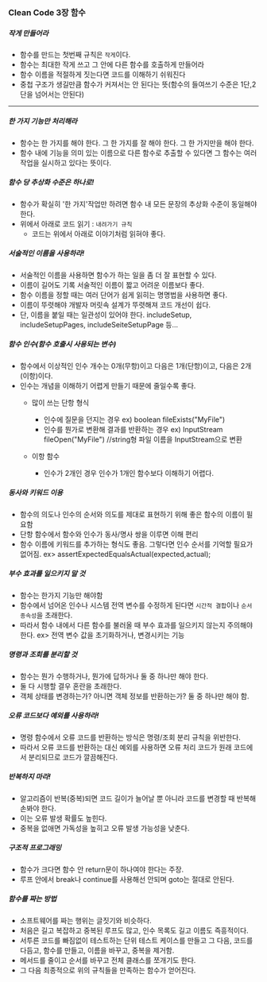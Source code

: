 ### Clean Code 3장 함수
##### 작게 만들어라
* 함수를 만드는 첫번째 규칙은 `작게`이다.
* 함수는 최대한 작게 쓰고 그 안에 다른 함수를 호출하게 만들어라
* 함수 이름을 적절하게 짓는다면 코드를 이해하기 쉬워진다
* 중첩 구조가 생길만큼 함수가 커져서는 안 된다는 뜻(함수의 들여쓰기 수준은 1단,2단을 넘어서는 안된다)
--------------------------------------

##### 한 가지 기능만 처리해라
* 함수는 한 가지를 해야 한다. 그 한 가지를 잘 해야 한다. 그 한 가지만을 해야 한다.
* 함수 내에 기능을 의미 있는 이름으로 다른 함수로 추출할 수 있다면 그 함수는 여러 작업을 실시하고 있다는 뜻이다.

##### 함수 당 추상화 수준은 하나로!
* 함수가 확실히 '한 가지'작업만 하려면 함수 내 모든 문장의 추상화 수준이 동일해야 한다.
* 위에서 아래로 코드 읽기 : `내려가기 규칙`
    * 코드는 위에서 아래로 이야기처럼 읽혀야 좋다.

##### 서술적인 이름을 사용하라!
* 서술적인 이름을 사용하면 함수가 하는 일을 좀 더 잘 표현할 수 있다.
* 이름이 길어도 기록 서술적인 이름이 짧고 어려운 이름보다 좋다.
* 함수 이름을 정할 때는 여러 단어가 쉽게 읽히는 명명법을 사용하면 좋다.
* 이름이 뚜렷해야 개발자 머릿속 설계가 뚜렷해져 코드 개선이 쉽다.
* 단, 이름을 붙일 때는 일관성이 있어야 한다. includeSetup, includeSetupPages, includeSeiteSetupPage 등...

##### 함수 인수(함수 호출시 사용되는 변수)
* 함수에서 이상적인 인수 개수는 0개(무항)이고 다음은 1개(단항)이고, 다음은 2개(이항)이다.
* 인수는 개념을 이해하기 어렵게 만들기 때문에 줄일수록 좋다.
    * 많이 쓰는 단항 형식
        * 인수에 질문을 던지는 경우 ex) boolean fileExists("MyFile")
        * 인수를 뭔가로 변환해 결과를 반환하는 경우 ex) InputStream fileOpen("MyFile") //string형 파일 이름을 InputStream으로 변환

    * 이항 함수
        * 인수가 2개인 경우 인수가 1개인 함수보다 이해하기 어렵다.

##### 동사와 키워드 이용
* 함수의 의도나 인수의 순서와 의도를 제대로 표현하기 위해 좋은 함수의 이름이 필요함
* 단항 함수에서 함수와 인수가 동사/명사 쌍을 이루면 이해 편리
* 함수 이름에 키워드를 추가하는 형식도 좋음. 그렇다면 인수 순서를 기억할 필요가 없어짐. ex> assertExpectedEqualsActual(expected,actual);

##### 부수 효과를 일으키지 말 것
* 함수는 한가지 기능만 해야함
* 함수에서 넘어온 인수나 시스템 전역 변수를 수정하게 된다면 `시간적 결합`이나 `순서 종속성`을 초래한다.
* 따라서 함수 내에서 다른 함수를 불러올 때 부수 효과를 일으키지 않는지 주의해야 한다. ex> 전역 변수 값을 초기화하거나, 변경시키는 기능

##### 명령과 조회를 분리할 것
* 함수는 뭔가 수행하거나, 뭔가에 답하거나 둘 중 하나만 해야 한다.
* 둘 다 시행할 결우 혼란을 초래한다.
* 객체 상태를 변경하는가? 아니면 객체 정보를 반환하는가? 둘 중 하나만 해야 함.

##### 오류 코드보다 예외를 사용하라!
* 명령 함수에서 오류 코드를 반환하는 방식은 명령/조회 분리 규칙을 위반한다.
* 따라서 오류 코드를 반환하는 대신 예외를 사용하면 오류 처리 코드가 원래 코드에서 분리되므로 코드가 깔끔해진다.

##### 반복하지 마라!
* 알고리즘이 반복(중복)되면 코드 길이가 늘어날 뿐 아니라 코드를 변경할 때 반복해 손봐야 한다.
* 이는 오류 발생 확률도 높힌다.
* 중복을 없애면 가독성을 높히고 오류 발생 가능성을 낮춘다.

##### 구조적 프로그래밍
* 함수가 크다면 함수 안 return문이 하나여야 한다는 주장.
* 루프 안에서 break나 continue를 사용해선 안되며 goto는 절대로 안된다.

##### 함수를 짜는 방법
* 소프트웨어를 짜는 행위는 글짓기와 비슷하다.
* 처음은 길고 복잡하고 중복된 루프도 많고, 인수 목록도 길고 이름도 즉흥적이다.
* 서투른 코드를 빠짐없이 테스트하는 단위 테스트 케이스를 만들고 그 다음, 코드를 다듬고, 함수를 만들고, 이름을 바꾸고, 중복을 제거함.
* 메서드를 줄이고 순서를 바꾸고 전체 클래스를 쪼개기도 한다.
* 그 다음 최종적으로 위의 규칙들을 만족하는 함수가 얻어진다.
